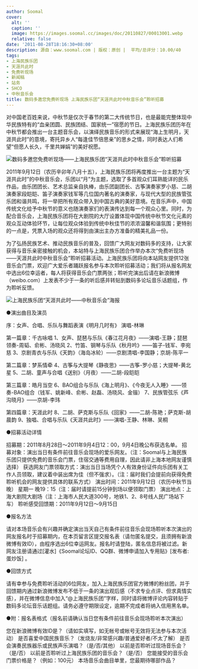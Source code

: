 ```yaml
---
author: Soomal
cover:
  alt: ''
  caption: ''
  image: https://images.soomal.cc/images/doc/20110827/00013001.webp
  relative: false
date: '2011-08-28T18:16:30+08:00'
description: 源自：www.soomal.com | 版权：原创 |  平均/总评分：10.00/40
tags:
- 上海民族乐团
- 天涯共此时
- 免费听现场
- 新闻稿
- 站务
- SHCO
- 中秋音乐会
title: 数码多邀您免费听现场 上海民族乐团“天涯共此时中秋音乐会”聆听招募
---
```


对中国老百姓来说，中秋节是仅次于春节的第二大传统节日，也是最能完整体现中华民族特有的“血亲团圆、民族团结、国家统一”宿愿的节日。上海民族乐团历年在中秋节都会推出一台主题音乐会，以演绎民族音乐的形式来展现“海上生明月，天涯共此时”的意境，寄托异乡人“每逢佳节倍思亲”的思乡之情，同时表达人们希望“但愿人长久，千里共婵娟”的美好祝愿。

![数码多邀您免费听现场――上海民族乐团“天涯共此时中秋音乐会”聆听招募](https://images.soomal.cc/images/doc/20110827/00013001.webp)





2011年9月12日（农历辛卯年八月十五），上海民族乐团将再度推出一台主题为“天涯共此时”的中秋音乐会，乐团以“月”为主题，选取了多首观众们耳熟能详的民乐作品，由乐团团长、艺术总监亲自执棒，由乐团副团长、古筝演奏家罗小慈、二胡演奏家段皑皑、笛子演奏家钱军等几位国内著名的演奏家，与现代大型的民族管弦乐团和谐共鸣，将一举把所有观众带入到中国古典的美好意境。在音乐声中，中国传统文化给予中秋节的意义也随演奏家们的表演传达到每一个观众心里。同时，为配合音乐会，上海民族乐团将在大剧院的大厅设置体现中国传统中秋节文化元素的观众互动体验环节，让每位观众体验到传统中秋佳节的浓浓温馨和谐氛围；更特别的一点是，凭票入场的观众还将得到由演出主办方准备的精美礼品一份。

为了弘扬民族艺术、推动民族音乐的普及，回馈广大网友对数码多的支持，让大家获得与音乐亲密接触的机会，本站特与上海民族乐团合作举办本次“免费听现场――天涯共此时中秋音乐会”聆听招募活动。上海民族乐团将向本站网友提供12张音乐会门票，欢迎广大爱乐者踊跃报名参与本次聆听招募活动；我们将从报名网友中选出6位幸运者，每人将获得音乐会门票两张；聆听完演出后请在新浪微博（weibo.com）上发表不少于一条的听后感并转贴到数码多论坛音乐话题组，作为聆听反馈。

![上海民族乐团“天涯共此时――中秋音乐会”海报](https://images.soomal.cc/images/doc/20110827/00013002.webp)





●演出曲目及演员


序：女声、合唱、乐队与舞蹈表演《明月几时有》
演唱-林琳

第一篇章：千古咏唱
1、女声、琵琶与乐队《春江花月夜》――演唱-王静；琵琶领奏-周韬、俞彬、汤晓风
2、竹笛、钢琴与乐队《秋月吟》――笛子-钱军、李宛慈
3、京剧青衣与乐队《天韵》（海岛冰轮）――京剧清唱-李国静；京胡-陈平一

第二篇章：梦系情牵
4、古筝与大提琴《静夜思》――古筝-罗小慈；大提琴-黄北星
5、二胡、童声与合唱《送别》（月夜）――二胡-段皑皑

第三篇章：皓月当空
6、BAO组合与乐队《海上明月》、《今夜无人入睡》――领奏-BAO组合（钱军、姚新峰、俞彬、赵磊、汤晓风、金锴）
7、民族管弦乐《芦沟晓月》――京胡-李玮

第四篇章：天涯此时
8、二胡、萨克斯与乐队《回家》――二胡-陈艳；萨克斯-胡晨韵
9、独唱、合唱与乐队《天涯共此时》――演唱-王静、林琳、吴桐


●招募活动详情


招募期：2011年8月28日～2011年9月4日12：00，9月4日晚公布获选名单。
招募对象：演出当日有条件前往音乐会现场的爱乐网友。（注：Soomal与上海民族乐团只提供免费的音乐会门票，住宿交通等费用自理，因此请非上海本地网友谨慎选择）
获选网友门票领取方式：演出当日当场凭个人有效身份证件向乐团有关工作人员领取，建议着中装出席为佳（但不强求）。（注：届时我们会提前向获得免费聆听机会的网友提供具体的联系方式）
演出时间：2011年9月12日（农历中秋节当晚） 星期一 晚19：15（注：届时请提前15分钟到场以便领取门票）
演出地点：上海大剧院大剧场（注：上海市人民大道300号，地铁1、2、8号线人民广场站下车）
聆听感受回馈期：2011年9月12日～9月15日 


●报名方法

请对本场音乐会有兴趣并确定演出当天自己有条件前往音乐会现场聆听本次演出的网友报名时于招募期内，在本页留言区提交报名表（请勿匿名提交，且须拥有新浪微博有效ID），由程序选出6位幸运网友。报名时请登陆，匿名信息将被过滤。新网友注册请通过[灌水]《Soomal论坛ID、QQ群、微博申请加入专用贴》[发布者:蛋炒饭]
。

●回馈方式

请有幸参与免费聆听活动的6位网友，加入上海民族乐团官方微博的粉丝团，并于回馈期内通过新浪微博发布不低于一条的演出观后感（不求专业点评、但求真情实感），并在微博信息中加入“@上海民族乐团”字样，同时请将微博评论内容转贴于数码多论坛音乐话题组。请务必遵守期限设定，逾期不完成者将纳入信用黑名单。

●附：报名表格式（报名前请确认当日您有条件前往音乐会现场聆听本次演出）


您在新浪微博有效ID是？（请如实填写，如无帐号或帐号无效将无法参与本次活动）
是否喜爱中国民族音乐？（发烧友/非常感兴趣/普通爱好者/不太了解）
是否会演奏民族器乐或民族声乐演唱？（是/否/其他）
以前是否聆听过现场音乐会？（是/否）
以前是否聆听过上海民族乐团的音乐会？（是/否）
您能接受的音乐会门票价格是？（例如：100元）
本场音乐会曲目单里，您最期待哪部作品？